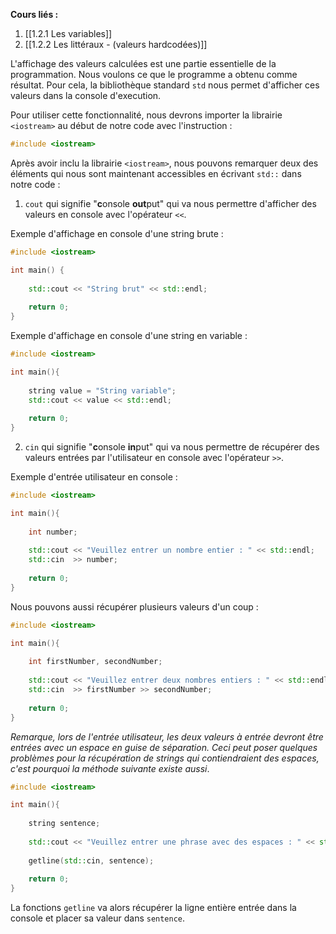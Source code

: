 **Cours liés :**

1. [[1.2.1 Les variables]]
2. [[1.2.2 Les littéraux - (valeurs hardcodées)]]

L'affichage des valeurs calculées est une partie essentielle de la programmation. Nous voulons ce que le programme a obtenu comme résultat. Pour cela, la bibliothèque standard `std` nous permet d'afficher ces valeurs dans la console d'execution.

Pour utiliser cette fonctionnalité, nous devrons importer la librairie `<iostream>` au début de notre code avec l'instruction : 

```cpp
#include <iostream>
```

Après avoir inclu la librairie `<iostream>`, nous pouvons remarquer deux des éléments qui nous sont maintenant accessibles en écrivant `std::` dans notre code : 

1. `cout` qui signifie "**c**onsole **out**put" qui va nous permettre d'afficher des valeurs en console avec l'opérateur `<<`.

Exemple d'affichage en console d'une string brute : 

```cpp
#include <iostream>

int main() {
	
	std::cout << "String brut" << std::endl;
	
	return 0;
}
```

Exemple d'affichage en console d'une string en variable :

```cpp
#include <iostream>

int main(){
	
	string value = "String variable";
	std::cout << value << std::endl;
	
	return 0;
}
```

2. `cin` qui signifie "**c**onsole **in**put" qui va nous permettre de récupérer des valeurs entrées par l'utilisateur en console avec l'opérateur `>>`.

Exemple d'entrée utilisateur en console : 

```cpp
#include <iostream>

int main(){
	
	int number;
	
	std::cout << "Veuillez entrer un nombre entier : " << std::endl;
	std::cin  >> number;
	
	return 0;
}
```

Nous pouvons aussi récupérer plusieurs valeurs d'un coup : 

```cpp
#include <iostream>

int main(){
	
	int firstNumber, secondNumber; 
	
	std::cout << "Veuillez entrer deux nombres entiers : " << std::endl;
	std::cin  >> firstNumber >> secondNumber;
	
	return 0;
}
```

*Remarque, lors de l'entrée utilisateur, les deux valeurs à entrée devront être entrées avec un espace en guise de séparation. Ceci peut poser quelques problèmes pour la récupération de strings qui contiendraient des espaces, c'est pourquoi la méthode suivante existe aussi*.

```cpp
#include <iostream>

int main(){
	
	string sentence; 
	
	std::cout << "Veuillez entrer une phrase avec des espaces : " << std::endl;
	
	getline(std::cin, sentence);
	
	return 0;
}
```

La fonctions `getline` va alors récupérer la ligne entière entrée dans la console et placer sa valeur dans `sentence`.